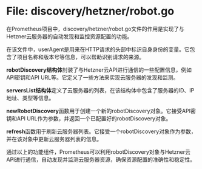 # File: discovery/hetzner/robot.go

在Prometheus项目中，discovery/hetzner/robot.go文件的作用是实现了与Hetzner云服务器的自动发现和监控资源配置的功能。

在该文件中，userAgent是用来在HTTP请求的头部中标识自身身份的变量。它包含了项目名称和版本号等信息，可以帮助识别请求的来源。

**robotDiscovery结构体**封装了与Hetzner云API进行通信的一些配置信息，例如API密钥和API URL等。它定义了一些方法来实现云服务器的发现和监测。

**serversList结构体**定义了云服务器的列表，在该结构体中包含了服务器的ID、IP地址、类型等信息。

**newRobotDiscovery**函数用于创建一个新的robotDiscovery对象。它接受API密钥和API URL作为参数，并返回一个已配置好的robotDiscovery对象。

**refresh**函数用于刷新云服务器列表。它接受一个robotDiscovery对象作为参数，并在该对象中更新云服务器列表的信息。

通过以上的功能组件，Prometheus可以利用robotDiscovery对象与Hetzner云API进行通信，自动发现并监测云服务器资源，确保资源配置的准确性和稳定性。

